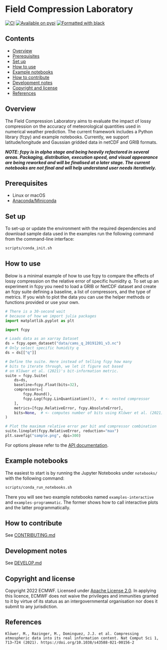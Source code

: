# Field Compression Laboratory <!-- no toc -->

[![CI](https://github.com/ecmwf-lab/field-compression/actions/workflows/ci.yml/badge.svg)](https://github.com/ecmwf-lab/field-compression/actions/workflows/ci.yml)
[![Available on pypi](https://img.shields.io/badge/Docs-https%3A%2F%2Fecmwf--lab.github.io%2Ffield--compression%2F-blue.svg)](https://ecmwf-lab.github.io/field-compression/)
[![Formatted with black](https://img.shields.io/badge/code%20style-black-000000.svg)](https://github.com/python/black)

## Contents  <!-- no toc -->
- [Overview](#overview)
- [Prerequisites](#prerequisites)
- [Set up](#set-up)
- [How to use](#how-to-use)
- [Example notebooks](#example-notebooks)
- [How to contribute](#how-to-contribute)
- [Development notes](#development-notes)
- [Copyright and license](#copyright-and-license)
- [References](#references)

## Overview

The Field Compression Laboratory aims to evaluate the impact of lossy compression on the accuracy of meteorological quantities used in numerical weather prediction. The current framework includes a Python library (fcpy) and example notebooks. Currently, we support latitude/longitude and Gaussian gridded data in netCDF and GRIB formats.

***NOTE: fcpy is in alpha stage and being heavily refactored in several areas. Packaging, distribution, execution speed, and visual appearance are being reworked and will be finalised at a later stage. The current notebooks are not final and will help understand user needs iteratively.***


## Prerequisites
- Linux or macOS
- [Anaconda/Miniconda](https://docs.conda.io/en/latest/miniconda.html#latest-miniconda-installer-links)


## Set up

To set-up or update the environment with the required dependencies and download sample data used in the examples run the following command from the command-line interface:

```sh
scripts/conda_init.sh
```


## How to use

Below is a minimal example of how to use fcpy to compare the effects of lossy compression on the relative error of specific humidity *q*. To set up an experiment in fcpy you need to load a GRIB or NetCDF dataset and create an fcpy suite defining a baseline, a list of compressors, and the type of metrics. If you wish to plot the data you can use the helper methods or functions provided or use your own.

```py
# There is a 30-second wait
# because of how we import julia packages
import matplotlib.pyplot as plt

import fcpy

# Loads data as an xarray Dataset
ds = fcpy.open_dataset("data/cams_q_20191201_v3.nc")
# Only select specific humidity q
ds = ds[["q"]]

# Define the suite. Here instead of telling fcpy how many
# bits to iterate through, we let it figure out based
# on Klöwer et al. (2021)'s bit-information metric.
suite = fcpy.Suite(
    ds=ds,
    baseline=fcpy.Float(bits=32),
    compressors=[
        fcpy.Round(),
        fcpy.Log(fcpy.LinQuantization()),  # <- nested compressor
    ],
    metrics=[fcpy.RelativeError, fcpy.AbsoluteError],
    bits=None,  # <- computes number of bits using Klöwer et al. (2021)'s bit-information
)

# Plot the maximum relative error per bit and compressor combination
suite.lineplot(fcpy.RelativeError, reduction="max")
plt.savefig("sample.png", dpi=300)
```

For options please refer to the [API documentation]().


## Example notebooks

The easiest to start is by running the Jupyter Notebooks under `notebooks/` with the following command:

```sh
scripts/conda_run_notebooks.sh
```

There you will see two example notebooks named `examples-interactive` and `examples-programmatic`. The former shows how to call interactive plots and the latter programmatically.


## How to contribute

See [CONTRIBUTING.md](CONTRIBUTING.md)


## Development notes

See [DEVELOP.md](DEVELOP.md)


## Copyright and license

Copyright 2022 ECMWF. Licensed under [Apache License 2.0](LICENSE.txt). In applying this licence, ECMWF does not waive the privileges and immunities granted to it by virtue of its status as an intergovernmental organisation nor does it submit to any jurisdiction.

## References

```
Klöwer, M., Razinger, M., Dominguez, J.J. et al. Compressing atmospheric data into its real information content. Nat Comput Sci 1, 713–724 (2021). https://doi.org/10.1038/s43588-021-00156-2
```
